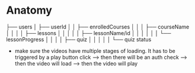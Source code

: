 # Anatomy



├── users
│   ├── userId
│   │   ├── enrolledCourses
│   │   │   ├── courseName
│   │   │   │   ├── lessons
│   │   │   │   │   ├── lessonName/id
│   │   │   │   │   │   └── lessonProgress
│   │   │   │   ├── quiz
│   │   │   │   │   └── quiz status




- make sure the videos have multiple stages of loading. It has to be triggered by a play button click
   --> then there will be an auth check --> then the video will load --> then the video will play



